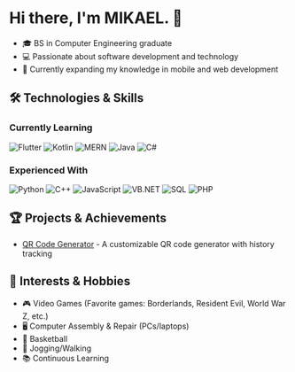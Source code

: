 # Hi there, I'm MIKAEL. 👋

- 🎓 BS in Computer Engineering graduate
- 💻 Passionate about software development and technology  
- 🌱 Currently expanding my knowledge in mobile and web development  

## 🛠️ Technologies & Skills

### Currently Learning
![Flutter](https://img.shields.io/badge/Flutter-02569B?style=for-the-badge&logo=flutter&logoColor=white)
![Kotlin](https://img.shields.io/badge/Kotlin-7F52FF?style=for-the-badge&logo=Kotlin&logoColor=white)
![MERN](https://img.shields.io/badge/MERN-000000?style=for-the-badge&logo=mongodb&logoColor=white)
![Java](https://img.shields.io/badge/Java-ED8B00?style=for-the-badge&logo=openjdk&logoColor=white)
![C#](https://img.shields.io/badge/C%23-239120?style=flat&logo=unity&logoColor=white)

### Experienced With
![Python](https://img.shields.io/badge/Python-3776AB?style=for-the-badge&logo=python&logoColor=white)
![C++](https://img.shields.io/badge/C++-00599C?style=for-the-badge&logo=c%2B%2B&logoColor=white)
![JavaScript](https://img.shields.io/badge/JavaScript-F7DF1E?style=for-the-badge&logo=javascript&logoColor=black)
![VB.NET](https://img.shields.io/badge/VB.NET-512BD4?style=for-the-badge&logo=.net&logoColor=white)
![SQL](https://img.shields.io/badge/SQL-4479A1?style=for-the-badge&logo=mysql&logoColor=white)
![PHP](https://img.shields.io/badge/PHP-777BB4?style=for-the-badge&logo=php&logoColor=white)

## 🏆 Projects & Achievements
- [QR Code Generator](https://github.com/realmikael99/QR_Code) - A customizable QR code generator with history tracking

## 🌟 Interests & Hobbies
- 🎮 Video Games (Favorite games: Borderlands, Resident Evil, World War Z, etc.)
- 🖥️ Computer Assembly & Repair (PCs/laptops)
- 🏀 Basketball
- 🚶 Jogging/Walking
- 📚 Continuous Learning

